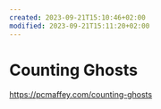 ```yaml
---
created: 2023-09-21T15:10:46+02:00
modified: 2023-09-21T15:11:20+02:00
---
```


# Counting Ghosts

https://pcmaffey.com/counting-ghosts
